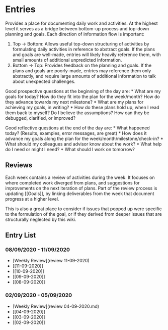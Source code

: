 # Entries
Provides a place for documenting daily work and activities. At the highest
level it serves as a bridge between bottom-up process and top-down planning
and goals. Each direction of information flow is important:
1) Top -> Bottom: Allows useful top-down structuring of activities by
   formulating daily activities in reference to abstract goals. If the plans
   and goals are well-made, entries will likely heavily reference them, with
   small amounts of additional unpredicted information.
2) Bottom -> Top: Provides feedback on the planning and goals. If the plans and
   goals are poorly-made, entries may reference them only abstractly, and
   require large amounts of additional information to talk about unexpected
   challenges.

Good prospective questions at the beginning of the day are:
    * What are my goals for today? How do they fit into the plan for the
      week/month? How do they advance towards my next milestone?
    * What are my plans for achieving my goals, in writing?
    * How do these plans hold up, when I read them back to myself? Do I believe
      the assumptions? How can they be debugged, clarified, or improved?

Good reflective questions at the end of the day are:
    * What happened today? (Results, examples, error messages, are great)
    * How does it advance my goals along the plan for the
      week/month/milestone/check-in?
    * What should my colleagues and advisor know about the work?
    * What help do I need or might I need?
    * What should I work on tomorrow?

## Reviews
Each week contains a review of activities during the week. It focuses on where
completed work diverged from plans, and suggestions for improvements on the
next iteration of plans. Part of the review process is updating [[Goals]], by
linking deliverables from the week that document progress at a higher level.

This is also a great place to consider if issues that popped up were specific
to the formulation of the goal, or if they derived from deeper issues that are
structurally neglected by this wiki.

## Entry List

### 08/09/2020 - 11/09/2020
* [Weekly Review](review 11-09-2020)
* [[11-09-2020]]
* [[10-09-2020]]
* [[09-09-2020]]
* [[08-09-2020]]

### 02/09/2020 - 05/09/2020
* [Weekly Review](review 04-09-2020.md)
* [[04-09-2020]]
* [[03-09-2020]]
* [[02-09-2020]]
